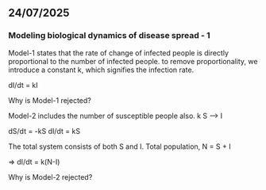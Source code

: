 ## 24/07/2025

### Modeling biological dynamics of disease spread - 1

Model-1 states that the rate of change of infected people is directly proportional to the number of infected people. to remove proportionality, we introduce a constant k, which signifies the infection rate.

dI/dt = kI

Why is Model-1 rejected?

Model-2 includes the number of susceptible people also.
   k
S --> I

dS/dt = -kS
dI/dt = kS

The total system consists of both S and I.
Total population, N = S + I

=> dI/dt = k(N-I)

Why is Model-2 rejected?